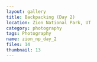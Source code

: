 ```yaml
---
layout: gallery
title: Backpacking (Day 2)
location: Zion National Park, UT
category: photography
tags: Photography
name: zion_np_day_2
files: 14
thumbnail: 13
---
```

